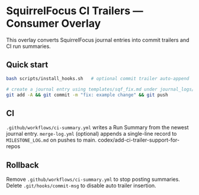 # SquirrelFocus CI Trailers — Consumer Overlay

This overlay converts SquirrelFocus journal entries into commit trailers and
CI run summaries.

## Quick start
```bash
bash scripts/install_hooks.sh   # optional commit trailer auto-append

# create a journal entry using templates/sqf_fix.md under journal_logs/
git add -A && git commit -m "fix: example change" && git push
```

## CI

`.github/workflows/ci-summary.yml` writes a Run Summary from the newest
journal entry.
`merge-log.yml` (optional) appends a single-line record to
`MILESTONE_LOG.md` on pushes to main.
codex/add-ci-trailer-support-for-repos

## Rollback

Remove `.github/workflows/ci-summary.yml` to stop posting summaries.
Delete `.git/hooks/commit-msg` to disable auto trailer insertion.

